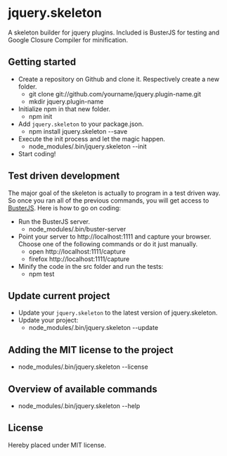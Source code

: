 jquery.skeleton
===============

A skeleton builder for jquery plugins. Included is BusterJS for testing and Google Closure Compiler for minification.

## Getting started

- Create a repository on Github and clone it. Respectively create a new folder.
  - git clone git://github.com/yourname/jquery.plugin-name.git
  - mkdir jquery.plugin-name
- Initialize npm in that new folder.
  - npm init
- Add `jquery.skeleton` to your package.json.
  - npm install jquery.skeleton --save
- Execute the init process and let the magic happen.
  - node_modules/.bin/jquery.skeleton --init
- Start coding!

## Test driven development
The major goal of the skeleton is actually to program in a test driven way. So once you ran all of the previous
commands, you will get access to [BusterJS](http://busterjs.org/). Here is how to go on coding:

- Run the BusterJS server.
  - node_modules/.bin/buster-server
- Point your server to http://localhost:1111 and capture your browser. Choose one of the following commands or do it just manually.
  - open http://localhost:1111/capture
  - firefox http://localhost:1111/capture
- Minify the code in the src folder and run the tests:
  - npm test

## Update current project
- Update your `jquery.skeleton` to the latest version of jquery.skeleton.
- Update your project:
  - node_modules/.bin/jquery.skeleton --update

## Adding the MIT license to the project
- node_modules/.bin/jquery.skeleton --license

## Overview of available commands
- node_modules/.bin/jquery.skeleton --help

## License

Hereby placed under MIT license.

